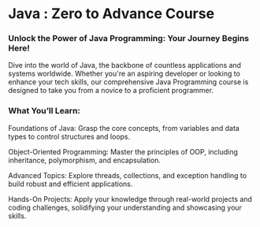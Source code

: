 # Java : Zero to Advance Course

### Unlock the Power of Java Programming: Your Journey Begins Here!

Dive into the world of Java, the backbone of countless applications and systems worldwide. Whether you're an aspiring developer or looking to enhance your tech skills, our comprehensive Java Programming course is designed to take you from a novice to a proficient programmer.

### What You’ll Learn:

Foundations of Java: Grasp the core concepts, from variables and data types to control structures and loops.

Object-Oriented Programming: Master the principles of OOP, including inheritance, polymorphism, and encapsulation.

Advanced Topics: Explore threads, collections, and exception handling to build robust and efficient applications.

Hands-On Projects: Apply your knowledge through real-world projects and coding challenges, solidifying your understanding and showcasing your skills.
